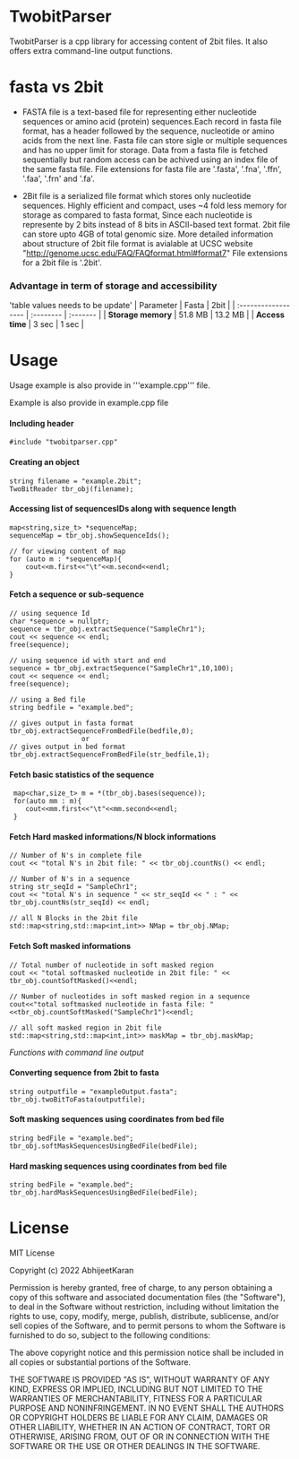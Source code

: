 # TwobitParser
TwobitParser is a cpp library for accessing content of 2bit files. It also offers extra command-line output functions.

# fasta vs 2bit
- FASTA file is a text-based file for representing either nucleotide sequences or amino acid (protein) sequences.Each record in fasta file format, has a header followed by the sequence, nucleotide or amino acids from the next line. Fasta file can store sigle or multiple sequences and has no upper limit for storage. Data from a fasta file is fetched sequentially but random access can be achived using an index file of the same fasta file.
File extensions for fasta file are '.fasta', '.fna', '.ffn', '.faa', '.frn' and '.fa'.

- 2Bit file is a serialized file format which stores only nucleotide sequences. Highly efficient and compact, uses ~4 fold less memory for storage as compared to fasta format, Since each nucleotide is represente by 2 bits instead of 8 bits in ASCII-based text format. 2bit file can store upto 4GB of total genomic size.
More detailed information about structure of 2bit file format is avialable at UCSC website "http://genome.ucsc.edu/FAQ/FAQformat.html#format7"
File extensions for a 2bit file is '.2bit'.
	
### Advantage in term of storage and accessibility
'table values needs to be update' 
| Parameter           | Fasta     | 2bit     |
| :------------------ | :-------- | :------- |
| **Storage memory**  | 51.8 MB   | 13.2 MB  |
| **Access time**     | 3 sec     | 1 sec    |
  
# Usage
Usage example is also provide in '''example.cpp''' file.

Example is also provide in example.cpp file 
  #### Including header
    #include "twobitparser.cpp"
  
  #### Creating an object
    string filename = "example.2bit";
    TwoBitReader tbr_obj(filename);

  #### Accessing list of sequencesIDs along with sequence length
    map<string,size_t> *sequenceMap;
    sequenceMap = tbr_obj.showSequenceIds();
   
    // for viewing content of map
    for (auto m : *sequenceMap){
        cout<<m.first<<"\t"<<m.second<<endl;
    }
  
  #### Fetch a sequence or sub-sequence
    // using sequence Id
    char *sequence = nullptr;
    sequence = tbr_obj.extractSequence("SampleChr1");
    cout << sequence << endl; 
    free(sequence);
  
    // using sequence id with start and end
    sequence = tbr_obj.extractSequence("SampleChr1",10,100);
    cout << sequence << endl;
    free(sequence);
  
    // using a Bed file
    string bedfile = "example.bed";
    
    // gives output in fasta format
    tbr_obj.extractSequenceFromBedFile(bedfile,0);
                      or
    // gives output in bed format
    tbr_obj.extractSequenceFromBedFile(str_bedfile,1);


   #### Fetch basic statistics of the sequence
     map<char,size_t> m = *(tbr_obj.bases(sequence));
     for(auto mm : m){
        cout<<mm.first<<"\t"<<mm.second<<endl;
     }
  
   #### Fetch Hard masked informations/N block informations
    // Number of N's in complete file
    cout << "total N's in 2bit file: " << tbr_obj.countNs() << endl;
    
    // Number of N's in a sequence
    string str_seqId = "SampleChr1";
    cout << "total N's in sequence " << str_seqId << " : " << tbr_obj.countNs(str_seqId) << endl;
    
    // all N Blocks in the 2bit file
    std::map<string,std::map<int,int>> NMap = tbr_obj.NMap;
  
    
   #### Fetch Soft masked informations
    // Total number of nucleotide in soft masked region
    cout << "total softmasked nucleotide in 2bit file: " << tbr_obj.countSoftMasked()<<endl;
  
    // Number of nucleotides in soft masked region in a sequence
    cout<<"total softmasked nucleotide in fasta file: "<<tbr_obj.countSoftMasked("SampleChr1")<<endl;
  
    // all soft masked region in 2bit file
    std::map<string,std::map<int,int>> maskMap = tbr_obj.maskMap;
  
_Functions with command line output_
   #### Converting sequence from 2bit to fasta
    string outputfile = "exampleOutput.fasta";
    tbr_obj.twoBitToFasta(outputfile);
  
   #### Soft masking sequences using coordinates from bed file
    string bedFile = "example.bed";
    tbr_obj.softMaskSequencesUsingBedFile(bedFile);
  
   #### Hard masking sequences using coordinates from bed file
    string bedFile = "example.bed";
    tbr_obj.hardMaskSequencesUsingBedFile(bedFile);

# License
MIT License

Copyright (c) 2022 AbhijeetKaran

Permission is hereby granted, free of charge, to any person obtaining a copy
of this software and associated documentation files (the "Software"), to deal
in the Software without restriction, including without limitation the rights
to use, copy, modify, merge, publish, distribute, sublicense, and/or sell
copies of the Software, and to permit persons to whom the Software is
furnished to do so, subject to the following conditions:

The above copyright notice and this permission notice shall be included in all
copies or substantial portions of the Software.

THE SOFTWARE IS PROVIDED "AS IS", WITHOUT WARRANTY OF ANY KIND, EXPRESS OR
IMPLIED, INCLUDING BUT NOT LIMITED TO THE WARRANTIES OF MERCHANTABILITY,
FITNESS FOR A PARTICULAR PURPOSE AND NONINFRINGEMENT. IN NO EVENT SHALL THE
AUTHORS OR COPYRIGHT HOLDERS BE LIABLE FOR ANY CLAIM, DAMAGES OR OTHER
LIABILITY, WHETHER IN AN ACTION OF CONTRACT, TORT OR OTHERWISE, ARISING FROM,
OUT OF OR IN CONNECTION WITH THE SOFTWARE OR THE USE OR OTHER DEALINGS IN THE
SOFTWARE.
